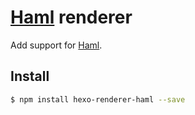 # [Haml] renderer

Add support for [Haml].

## Install

``` bash
$ npm install hexo-renderer-haml --save
```

[Haml]: http://haml.info/